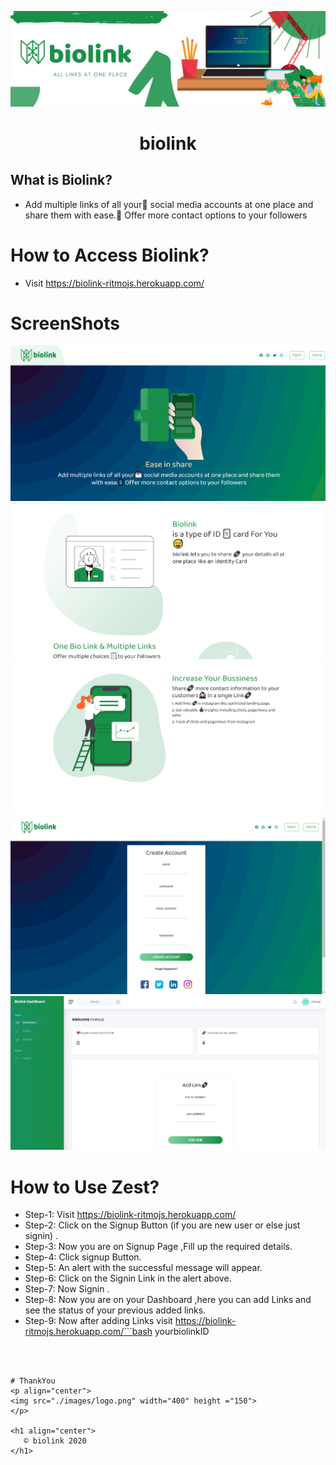 <p align="center">
  <a>
    <img src="./images/biolink.png" width = "1400px"/>
  </a>
</p>
<h1 align="center">
  biolink
</h1>

 
</p>

## What is Biolink?
* Add multiple links of all your💌 social media accounts at one place and share them with ease.📱 Offer more contact options to your followers



# How to Access Biolink?

* Visit https://biolink-ritmojs.herokuapp.com/



# ScreenShots
<img src="./images/Home.png">
<img src="./images/Home2.png">
<img src="./images/Home3.png">
<img src="./images/signup.png">


<img src="./images/dashboard.png">



# How to Use Zest?

* Step-1: Visit https://biolink-ritmojs.herokuapp.com/
* Step-2: Click on the Signup Button (if you are new user or else just signin) .
* Step-3: Now you are on Signup Page ,Fill up the required details.
* Step-4: Click signup Button.
* Step-5: An alert with the successful message will appear.
* Step-6: Click on the Signin Link in the alert above.
* Step-7: Now Signin .
* Step-8: Now you are on your Dashboard ,here you can add Links and see the status of your previous added links.
* Step-9: Now after adding Links visit  https://biolink-ritmojs.herokuapp.com/```bash
 yourbiolinkID 
```.



# ThankYou 
<p align="center">
<img src="./images/logo.png" width="400" height ="150">
</p>

<h1 align="center">
   © biolink 2020
</h1>

